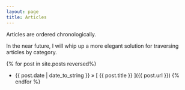 ```yaml
---
layout: page
title: Articles
---
```

Articles are ordered chronologically.
<p class="message">
  In the near future, I will whip up a more elegant solution for traversing articles by category.
</p>

{% for post in site.posts reversed%}
  * {{ post.date | date_to_string }} &raquo; [ {{ post.title }} ]({{ post.url }})
{% endfor %}
